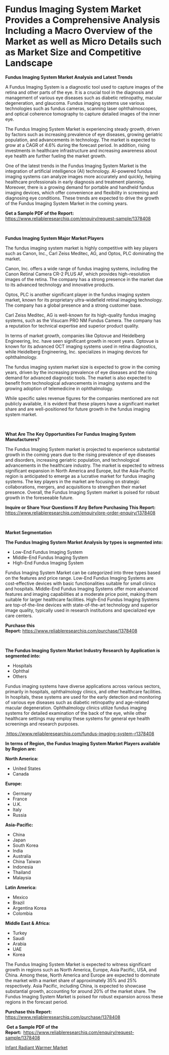 <p><h1>Fundus Imaging System Market Provides a Comprehensive Analysis Including a Macro Overview of the Market as well as Micro Details such as Market Size and Competitive Landscape</h1></p><p><strong>Fundus Imaging System Market Analysis and Latest Trends</strong></p>
<p><p>A Fundus Imaging System is a diagnostic tool used to capture images of the retina and other parts of the eye. It is a crucial tool in the diagnosis and management of various eye diseases such as diabetic retinopathy, macular degeneration, and glaucoma. Fundus imaging systems use various technologies such as fundus cameras, scanning laser ophthalmoscopes, and optical coherence tomography to capture detailed images of the inner eye.</p><p>The Fundus Imaging System Market is experiencing steady growth, driven by factors such as increasing prevalence of eye diseases, growing geriatric population, and advancements in technology. The market is expected to grow at a CAGR of 4.6% during the forecast period. In addition, rising investments in healthcare infrastructure and increasing awareness about eye health are further fueling the market growth.</p><p>One of the latest trends in the Fundus Imaging System Market is the integration of artificial intelligence (AI) technology. AI-powered fundus imaging systems can analyze images more accurately and quickly, helping healthcare professionals in early diagnosis and treatment planning. Moreover, there is a growing demand for portable and handheld fundus imaging devices, which offer convenience and flexibility in screening and diagnosing eye conditions. These trends are expected to drive the growth of the Fundus Imaging System Market in the coming years.</p></p>
<p><strong>Get a Sample PDF of the Report:&nbsp;</strong> <a href="https://www.reliableresearchiq.com/enquiry/request-sample/1378408">https://www.reliableresearchiq.com/enquiry/request-sample/1378408</a></p>
<p>&nbsp;</p>
<p><strong>Fundus Imaging System Major Market Players</strong></p>
<p><p>The fundus imaging system market is highly competitive with key players such as Canon, Inc., Carl Zeiss Meditec, AG, and Optos, PLC dominating the market. </p><p>Canon, Inc. offers a wide range of fundus imaging systems, including the Canon Retinal Camera CR-2 PLUS AF, which provides high-resolution images of the retina. The company has a strong presence in the market due to its advanced technology and innovative products.</p><p>Optos, PLC is another significant player in the fundus imaging system market, known for its proprietary ultra-widefield retinal imaging technology. The company has a global presence and a strong customer base.</p><p>Carl Zeiss Meditec, AG is well-known for its high-quality fundus imaging systems, such as the Visucam PRO NM Fundus Camera. The company has a reputation for technical expertise and superior product quality.</p><p>In terms of market growth, companies like Optovue and Heidelberg Engineering, Inc. have seen significant growth in recent years. Optovue is known for its advanced OCT imaging systems used in retina diagnostics, while Heidelberg Engineering, Inc. specializes in imaging devices for ophthalmology.</p><p>The fundus imaging system market size is expected to grow in the coming years, driven by the increasing prevalence of eye diseases and the rising demand for advanced diagnostic tools. The market is also expected to benefit from technological advancements in imaging systems and the growing adoption of telemedicine in ophthalmology.</p><p>While specific sales revenue figures for the companies mentioned are not publicly available, it is evident that these players have a significant market share and are well-positioned for future growth in the fundus imaging system market.</p></p>
<p>&nbsp;</p>
<p><strong>What Are The Key Opportunities For Fundus Imaging System Manufacturers?</strong></p>
<p><p>The Fundus Imaging System market is projected to experience substantial growth in the coming years due to the rising prevalence of eye diseases and disorders, increasing geriatric population, and technological advancements in the healthcare industry. The market is expected to witness significant expansion in North America and Europe, but the Asia-Pacific region is anticipated to emerge as a lucrative market for fundus imaging systems. The key players in the market are focusing on strategic collaborations, mergers, and acquisitions to strengthen their market presence. Overall, the Fundus Imaging System market is poised for robust growth in the foreseeable future.</p></p>
<p><strong>Inquire or Share Your Questions If Any Before Purchasing This Report:</strong> <a href="https://www.reliableresearchiq.com/enquiry/pre-order-enquiry/1378408">https://www.reliableresearchiq.com/enquiry/pre-order-enquiry/1378408</a></p>
<p>&nbsp;</p>
<p><strong>Market Segmentation</strong></p>
<p><strong>The Fundus Imaging System Market Analysis by types is segmented into:</strong></p>
<p><ul><li>Low-End Fundus Imaging System</li><li>Middle-End Fundus Imaging System</li><li>High-End Fundus Imaging System</li></ul></p>
<p><p>Fundus Imaging System Market can be categorized into three types based on the features and price range. Low-End Fundus Imaging Systems are cost-effective devices with basic functionalities suitable for small clinics and hospitals. Middle-End Fundus Imaging Systems offer more advanced features and imaging capabilities at a moderate price point, making them suitable for larger healthcare facilities. High-End Fundus Imaging Systems are top-of-the-line devices with state-of-the-art technology and superior image quality, typically used in research institutions and specialized eye care centers.</p></p>
<p><strong>Purchase this Report:&nbsp;</strong><a href="https://www.reliableresearchiq.com/purchase/1378408">https://www.reliableresearchiq.com/purchase/1378408</a></p>
<p>&nbsp;</p>
<p><strong>The Fundus Imaging System Market Industry Research by Application is segmented into:</strong></p>
<p><ul><li>Hospitals</li><li>Ophthal</li><li>Others</li></ul></p>
<p><p>Fundus imaging systems have diverse applications across various sectors, primarily in hospitals, ophthalmology clinics, and other healthcare facilities. In hospitals, these systems are used for the early detection and monitoring of various eye diseases such as diabetic retinopathy and age-related macular degeneration. Ophthalmology clinics utilize fundus imaging systems for detailed examination of the back of the eye, while other healthcare settings may employ these systems for general eye health screenings and research purposes.</p></p>
<p><a href="https://www.reliableresearchiq.com/fundus-imaging-system-r1378408">&nbsp;https://www.reliableresearchiq.com/fundus-imaging-system-r1378408</a></p>
<p><strong>In terms of Region, the Fundus Imaging System Market Players available by Region are:</strong></p>
<p>
    <p> <strong> North America: </strong>
        <ul>
            <li>United States</li>
            <li>Canada</li>
        </ul>
        </p> 
    <p> <strong> Europe: </strong>
        <ul>
            <li>Germany</li>
            <li>France</li>
            <li>U.K.</li>
            <li>Italy</li>
            <li>Russia</li>
        </ul>
        </p> 
    <p> <strong> Asia-Pacific: </strong>
        <ul>
            <li>China</li>
            <li>Japan</li>
            <li>South Korea</li>
            <li>India</li>
            <li>Australia</li>
            <li>China Taiwan</li>
            <li>Indonesia</li>
            <li>Thailand</li>
            <li>Malaysia</li>
        </ul>
        </p> 
    <p> <strong> Latin America: </strong>
        <ul>
            <li>Mexico</li>
            <li>Brazil</li>
            <li>Argentina Korea</li>
            <li>Colombia</li>
        </ul>
        </p> 
    <p> <strong> Middle East & Africa: </strong>
        <ul>
            <li>Turkey</li>
            <li>Saudi</li>
            <li>Arabia</li>
            <li>UAE</li>
            <li>Korea</li>
        </ul>
    </p>
    </p>
<p><p>The Fundus Imaging System Market is expected to witness significant growth in regions such as North America, Europe, Asia Pacific, USA, and China. Among these, North America and Europe are expected to dominate the market with a market share of approximately 35% and 25% respectively. Asia Pacific, including China, is expected to showcase substantial growth, accounting for around 20% of the market share. The Fundus Imaging System Market is poised for robust expansion across these regions in the forecast period.</p></p>
<p><strong>Purchase this Report: </strong><a href="https://www.reliableresearchiq.com/purchase/1378408">https://www.reliableresearchiq.com/purchase/1378408</a></p>
<p>&nbsp;<strong>Get a Sample PDF of the Report:&nbsp;&nbsp;</strong><a href="https://www.reliableresearchiq.com/enquiry/request-sample/1378408">https://www.reliableresearchiq.com/enquiry/request-sample/1378408</a></p>
<p><strong></strong></p>
<p><p><a href="https://github.com/arabintang013/Market-Research-Report-List-1/blob/main/infant-radiant-warmer-market.md">Infant Radiant Warmer Market</a></p></p>